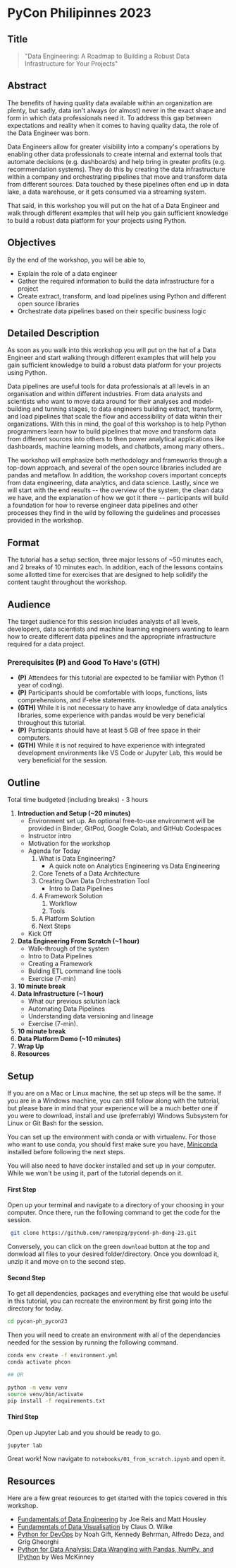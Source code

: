 # PyCon Philipinnes 2023

## Title

> "Data Engineering: A Roadmap to Building a Robust Data Infrastructure for Your Projects"


## Abstract

The benefits of having quality data available within an organization are plenty, but sadly, data isn't always (or almost) never in the exact shape and form in which data professionals need it. To address this gap between expectations and reality when it comes to having quality data, the role of the Data Engineer was born.

Data Engineers allow for greater visibility into a company's operations by enabling other data professionals to create internal and external tools that automate decisions (e.g. dashboards) and help bring in greater profits (e.g. recommendation systems). They do this by creating the data infrastructure within a company and orchestrating pipelines that move and transform data from different sources. Data touched by these pipelines often end up in data lake, a data warehouse, or it gets consumed via a streaming system.

That said, in this workshop you will put on the hat of a Data Engineer and walk through different examples that will help you gain sufficient knowledge to build a robust data platform for your projects using Python.


## Objectives

By the end of the workshop, you will be able to,
- Explain the role of a data engineer
- Gather the required information to build the data infrastructure for a project
- Create extract, transform, and load pipelines using Python and different open source libraries
- Orchestrate data pipelines based on their specific business logic

## Detailed Description

As soon as you walk into this workshop you will put on the hat of a Data Engineer and start walking through different examples that will help you gain sufficient knowledge to build a robust data platform for your projects using Python.

Data pipelines are useful tools for data professionals at all levels in an organisation and within different industries. From data analysts and scientists who want to move data around for their analyses and model-building and tunning stages, to data engineers building extract, transform, and load pipelines that scale the flow and accessibility of data within their organizations. With this in mind, the goal of this workshop is to help Python programmers learn how to build pipelines that move and transform data from different sources into others to then power analytical applications like dashboards, machine learning models, and chatbots, among many others..

The workshop will emphasize both methodology and frameworks through a top-down approach, and several of the open source libraries included are pandas and metaflow. In addition, the workshop covers important concepts from data engineering, data analytics, and data science. Lastly, since we will start with the end results -- the overview of the system, the clean data we have, and the explanation of how we got it there -- participants will build a foundation for how to reverse engineer data pipelines and other processes they find in the wild by following the guidelines and processes provided in the workshop.


## Format
The tutorial has a setup section, three major lessons of ~50 minutes each, and 2 breaks of 10 minutes each. In addition, each of the lessons contains some allotted time for exercises that are designed to help solidify the content taught throughout the workshop.

## Audience
The target audience for this session includes analysts of all levels, developers, data scientists and machine learning engineers wanting to learn how to create different data pipelines and the appropriate infrastructure required for a data project.

### Prerequisites (P) and Good To Have's (GTH)

- **(P)** Attendees for this tutorial are expected to be familiar with Python (1 year of coding). 
- **(P)** Participants should be comfortable with loops, functions, lists comprehensions, and if-else statements.
- **(GTH)** While it is not necessary to have any knowledge of data analytics libraries, some experience with pandas would be very beneficial throughout this tutorial.
- **(P)** Participants should have at least 5 GB of free space in their computers.
- **(GTH)** While it is not required to have experience with integrated development environments like VS Code or Jupyter Lab, this would be very beneficial for the session.

## Outline

Total time budgeted (including breaks) - 3 hours

1. **Introduction and Setup (~20 minutes)**
	- Environment set up. An optional free-to-use environment will be provided in Binder, GitPod, Google Colab, and GitHub Codespaces
	- Instructor intro
	- Motivation for the workshop
	- Agenda for Today
		1. What is Data Engineering?
			- A quick note on Analytics Engineering vs Data Engineering
		2. Core Tenets of a Data Architecture
		3. Creating Own Data Orchestration Tool
			- Intro to Data Pipelines
		4. A Framework Solution
			1. Workflow
			2. Tools
		5. A Platform Solution
		6. Next Steps
	- Kick Off
2. **Data Engineering From Scratch (~1 hour)**
	- Walk-through of the system
	- Intro to Data Pipelines
	- Creating a Framework
	- Bulding ETL command line tools
	- Exercise (7-min)
3. **10 minute break**
4. **Data Infrastructure (~1 hour)**
	- What our previous solution lack
	- Automating Data Pipelines
	- Understanding data versioning and lineage
	- Exercise (7-min).
5. **10 minute break**
6. **Data Platform Demo (~10 minutes)**
7. **Wrap Up**
8. **Resources**


## Setup

If you are on a Mac or Linux machine, the set up steps will be the same. If you are in a Windows machine, you can still follow along with the tutorial, but please bare in mind that your experience  will be a much better one if you were to download, install and use (preferrably) Windows Subsystem for Linux or Git Bash for the session.

You can set up the environment with conda or with virtualenv. For those who want to use conda, you should first make sure you have, [Miniconda](https://docs.conda.io/en/latest/miniconda.html) installed before following the next steps.

You will also need to have docker installed and set up in your computer. While we won't be using it, part of the tutorial depends on it.

#### First Step

Open up your terminal and navigate to a directory of your choosing in your computer. Once there, run the following command to get the code for the session.

```sh
 git clone https://github.com/ramonpzg/pycond-ph-deng-23.git
```

Conversely, you can click on the green `download` button at the top and donwload all files to your desired folder/directory. Once you download it, unzip it and move on to the second step.

#### Second Step

To get all dependencies, packages and everything else that would be useful in this tutorial, you can recreate the environment by first going into the directory for today.

```sh
cd pycon-ph_pycon23
```

Then you will need to create an environment with all of the dependancies needed for the session by running the following command.

```sh
conda env create -f environment.yml
conda activate phcon

## OR

python -m venv venv
source venv/bin/activate
pip install -f requirements.txt
```

#### Third Step

Open up Jupyter Lab and you should be ready to go.

```sh
jupyter lab
```

Great work! Now navigate to `notebooks/01_from_scratch.ipynb` and open it.


## Resources

Here are a few great resources to get started with the topics covered in this workshop.

- [Fundamentals of Data Engineering](https://www.oreilly.com/library/view/fundamentals-of-data/9781098108298/) by Joe Reis and Matt Housley
- [Fundamentals of Data Visualisation](https://clauswilke.com/dataviz/) by Claus O. Wilke
- [Python for DevOps](https://www.amazon.com/Python-DevOps-Ruthlessly-Effective-Automation/dp/149205769X) by Noah Gift, Kennedy Behrman, Alfredo Deza, and Grig Gheorghi
- [Python for Data Analysis: Data Wrangling with Pandas, NumPy, and IPython](https://wesmckinney.com/book/) by Wes McKinney
